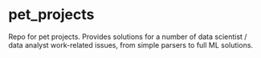# pet_projects
Repo for pet projects.
Provides solutions for a number of data scientist / data analyst work-related issues, from simple parsers to full ML solutions.

